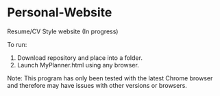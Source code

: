# Personal-Website
Resume/CV Style website (In progress)

To run: 
1. Download repository and place into a folder.
2. Launch MyPlanner.html using any browser.

Note: This program has only been tested with the latest Chrome browser and therefore
may have issues with other versions or browsers.
